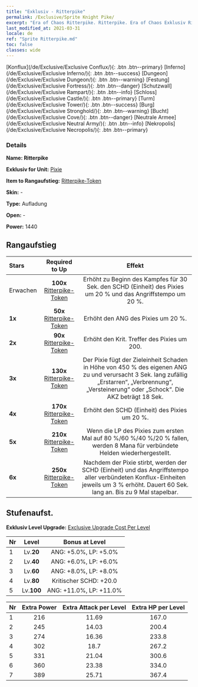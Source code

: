 ```yaml
---
title: "Exklusiv - Ritterpike"
permalink: /Exclusive/Sprite Knight Pike/
excerpt: "Era of Chaos Ritterpike. Ritterpike. Era of Chaos Exklusiv Ritterpike. Pixie Exklusiv."
last_modified_at: 2021-03-31
locale: de
ref: "Sprite Ritterpike.md"
toc: false
classes: wide
---
```

 [Konflux](/de/Exclusive/Exclusive Conflux/){: .btn .btn--primary} [Inferno](/de/Exclusive/Exclusive Inferno/){: .btn .btn--success} [Dungeon](/de/Exclusive/Exclusive Dungeon/){: .btn .btn--warning} [Festung](/de/Exclusive/Exclusive Fortress/){: .btn .btn--danger} [Schutzwall](/de/Exclusive/Exclusive Rampart/){: .btn .btn--info} [Schloss](/de/Exclusive/Exclusive Castle/){: .btn .btn--primary} [Turm](/de/Exclusive/Exclusive Tower/){: .btn .btn--success} [Burg](/de/Exclusive/Exclusive Stronghold/){: .btn .btn--warning} [Bucht](/de/Exclusive/Exclusive Cove/){: .btn .btn--danger} [Neutrale Armee](/de/Exclusive/Exclusive Neutral Army/){: .btn .btn--info} [Nekropolis](/de/Exclusive/Exclusive Necropolis/){: .btn .btn--primary} 

### Details
 **Name: Ritterpike** 

 **Exklusiv for Unit:** [Pixie](/de/units/Sprite/) 

 **Item to Rangaufstieg:** [Ritterpike-Token](/de/Items/con_916/)

 **Skin:** -

 **Type:** Aufladung

 **Open:** -

 **Power:** 1440

## Rangaufstieg

  |     Stars    |  Required to Up | Effekt |
  |:-------------|:---------------:|:---------------:|
  |  Erwachen  | **100x** [Ritterpike-Token](/de/Items/con_916/) | Erhöht zu Beginn des Kampfes für 30 Sek. den SCHD (Einheit) des Pixies um 20 % und das Angriffstempo um 20 %. |
  | **1x** <i class="fas fa-star"/> | **50x** [Ritterpike-Token](/de/Items/con_916/) | Erhöht den ANG des Pixies um 20 %. |
  | **2x** <i class="fas fa-star"/> | **90x** [Ritterpike-Token](/de/Items/con_916/) | Erhöht den Krit. Treffer des Pixies um 200. |
  | **3x** <i class="fas fa-star"/> | **130x** [Ritterpike-Token](/de/Items/con_916/) | Der Pixie fügt der Zieleinheit Schaden in Höhe von 450 % des eigenen ANG zu und verursacht 3 Sek. lang zufällig „Erstarren“, „Verbrennung“, „Versteinerung“ oder „Schock“. Die AKZ beträgt 18 Sek. |
  | **4x** <i class="fas fa-star"/> | **170x** [Ritterpike-Token](/de/Items/con_916/) | Erhöht den SCHD (Einheit) des Pixies um 20 %. |
  | **5x** <i class="fas fa-star"/> | **210x** [Ritterpike-Token](/de/Items/con_916/) | Wenn die LP des Pixies zum ersten Mal auf 80 %/60 %/40 %/20 % fallen, werden 8 Mana für verbündete Helden wiederhergestellt. |
  | **6x** <i class="fas fa-star"/> | **250x** [Ritterpike-Token](/de/Items/con_916/) | Nachdem der Pixie stirbt, werden der SCHD (Einheit) und das Angriffstempo aller verbündeten Konflux-Einheiten jeweils um 3 % erhöht. Dauert 60 Sek. lang an. Bis zu 9 Mal stapelbar. |


## Stufenaufst.
 **Exklusiv Level Upgrade:** [Exclusive Upgrade Cost Per Level](/Exclusive/ExclusiveUpgradeCostPerLevel/)

  |  Nr  |   Level  | Bonus at Level |
  |:-----|:--------:|:--------------:|
  | 1 | Lv.**20** | ANG: +5.0%, LP: +5.0% |
  | 2 | Lv.**40** | ANG: +6.0%, LP: +6.0% |
  | 3 | Lv.**60** | ANG: +8.0%, LP: +8.0% |
  | 4 | Lv.**80** | Kritischer SCHD: +20.0 |
  | 5 | Lv.**100** | ANG: +11.0%, LP: +11.0% |


  |  Nr  |  Extra Power | Extra Attack per Level | Extra HP per Level |
  |:-----|:--------:|:--------:|:--------:|
  | 1 | 216 | 11.69 | 167.0 |
  | 2 | 245 | 14.03 | 200.4 |
  | 3 | 274 | 16.36 | 233.8 |
  | 4 | 302 | 18.7 | 267.2 |
  | 5 | 331 | 21.04 | 300.6 |
  | 6 | 360 | 23.38 | 334.0 |
  | 7 | 389 | 25.71 | 367.4 |



